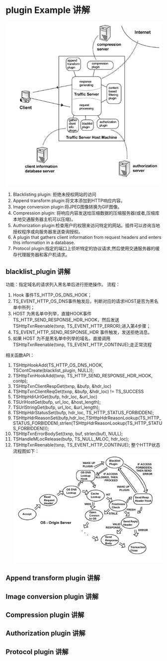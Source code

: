 # plugin Example 讲解 
![](cpp_api_image/Possible_Traffic_Server_Plugins.jpg) 
1. Blacklisting plugin: 拒绝未授权网站的访问
2. Append transform plugin:将文本添加到HTTP响应内容。
3. Image conversion plugin:将JPEG图像转换为GIF图像。
4. Compression plugin: 将响应内容发送给压缩数据的压缩服务器(或者,压缩库本地交通服务器主机可以压缩)。
5. Authorization plugin:检查用户的权限来访问特定的网站。插件可以咨询当地授权程序或向服务器发送查询授权。
6. A plugin that gathers client information from request headers and enters this information in a database.
7. Protocol plugin:指定的端口上侦听特定的协议请求,然后使用交通服务器的缓存代理服务器和客户机请求。
## blacklist_plugin 讲解
功能：指定域名的请求列入黑名单后进行拒绝操作。
流程： 

 1.  Hook 事件TS_HTTP_OS_DNS_HOOK；
 2.  TS_EVENT_HTTP_OS_DNS事件触发后，判断对应的请求HOST是否为黑名单中所列；
 3.  HOST 为黑名单中列举，直接HOOK事件TS_HTTP_SEND_RESPONSE_HDR_HOOK，然后发送TSHttpTxnReenable(txnp, TS_EVENT_HTTP_ERROR);进入第4步骤；
 4.  TS_EVENT_HTTP_SEND_RESPONSE_HDR 事件触发，发送拒绝消息。
 5.  如果 HOST 为不是黑名单中列举的域名，直接调用TSHttpTxnReenable(txnp, TS_EVENT_HTTP_CONTINUE);走正常流程

相关函数API：

1. TSHttpHookAdd(TS_HTTP_OS_DNS_HOOK, TSContCreate(blacklist_plugin, NULL));
2. TSHttpTxnHookAdd(txnp, TS_HTTP_SEND_RESPONSE_HDR_HOOK, contp);
3. TSHttpTxnClientRespGet(txnp, &bufp, &hdr_loc) 
4. TSHttpTxnClientReqGet(txnp, &bufp, &hdr_loc) != TS_SUCCESS
5. TSHttpHdrUrlGet(bufp, hdr_loc, &url_loc) 
6. TSUrlHostGet(bufp, url_loc, &host_length);
7. TSUrlStringGet(bufp, url_loc, &url_length);
8. TSHttpHdrStatusSet(bufp, hdr_loc, TS_HTTP_STATUS_FORBIDDEN);
9. TSHttpHdrReasonSet(bufp,hdr_loc,TSHttpHdrReasonLookup(TS_HTTP_STATUS_FORBIDDEN),strlen(TSHttpHdrReasonLookup(TS_HTTP_STATUS_FORBIDDEN)));
10. TSHttpTxnErrorBodySet(txnp, buf, strlen(buf), NULL);
11. TSHandleMLocRelease(bufp, TS_NULL_MLOC, hdr_loc);
12. TSHttpTxnReenable(txnp, TS_EVENT_HTTP_CONTINUE);
整个HTTP状态流程图如下：
![](cpp_api_image/Blacklist_Plugin.jpg) 

## Append transform plugin 讲解
## Image conversion plugin 讲解
## Compression plugin 讲解
##  Authorization plugin 讲解
##  Protocol plugin 讲解